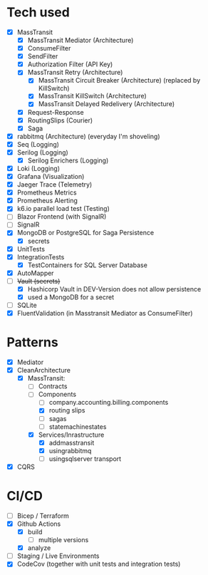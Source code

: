 # Tech used
- [x] MassTransit
  - [x] MassTransit Mediator (Architecture)
  - [x] ConsumeFilter
  - [x] SendFilter
  - [x] Authorization Filter (API Key)
  - [x] MassTransit Retry (Architecture)
    - [x] MassTransit Circuit Breaker (Architecture) (replaced by KillSwitch)
    - [x] MassTransit KillSwitch (Architecture)
    - [x] MassTransit Delayed Redelivery (Architecture)
  - [x] Request-Response
  - [x] RoutingSlips (Courier)
  - [x] Saga
- [x] rabbitmq (Architecture) (everyday I'm shoveling)
- [x] Seq (Logging)
- [x] Serilog (Logging)
  - [x] Serilog Enrichers (Logging)
- [x] Loki (Logging)
- [x] Grafana (Visualization)
- [x] Jaeger Trace (Telemetry)
- [x] Prometheus Metrics
- [x] Prometheus Alerting
- [x] k6.io parallel load test (Testing)
- [ ] Blazor Frontend (with SignalR)
- [ ] SignalR
- [x] MongoDB or PostgreSQL for Saga Persistence
  - [x] secrets
- [x] UnitTests
- [x] IntegrationTests
  - [x] TestContainers for SQL Server Database
- [x] AutoMapper
- [ ] ~~Vault (secrets)~~
  - [x] Hashicorp Vault in DEV-Version does not allow persistence
  - [x] used a MongoDB for a secret
- [ ] SQLite
- [x] FluentValidation (in Masstransit Mediator as ConsumeFilter)

# Patterns
- [x] Mediator
- [x] CleanArchitecture
  - [x] MassTransit: 
    - [ ] Contracts
    - [ ] Components 
      - [ ] company.accounting.billing.components
      - [x] routing slips
      - [ ] sagas
      - [ ] statemachinestates 
    - [x] Services/Inrastructure
      - [x] addmasstransit
      - [x] usingrabbitmq
      - [ ] usingsqlserver transport
- [x] CQRS

# CI/CD
- [ ] Bicep / Terraform
- [x] Github Actions
  - [x] build
    - [ ] multiple versions
  - [x] analyze
- [ ] Staging / Live Environments
- [x] CodeCov (together with unit tests and integration tests)
